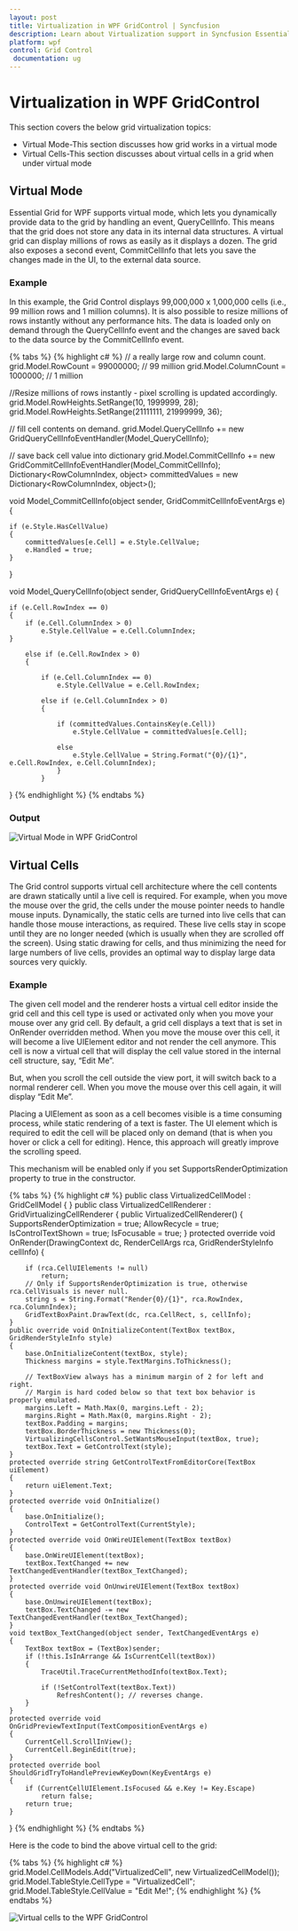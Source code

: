 ```yaml
---
layout: post
title: Virtualization in WPF GridControl | Syncfusion
description: Learn about Virtualization support in Syncfusion Essential Studio WPF GridControl, its elements and more details.
platform: wpf
control: Grid Control
 documentation: ug
---
```


# Virtualization in WPF GridControl

This section covers the below grid virtualization topics:

* Virtual Mode-This section discusses how grid works in a virtual mode
* Virtual Cells-This section discusses about virtual cells in a grid when under virtual mode

## Virtual Mode

Essential Grid for WPF supports virtual mode, which lets you dynamically provide data to the grid by handling an event, QueryCellInfo. This means that the grid does not store any data in its internal data structures. A virtual grid can display millions of rows as easily as it displays a dozen. The grid also exposes a second event, CommitCellInfo that lets you save the changes made in the UI, to the external data source.

### Example

In this example, the Grid Control displays 99,000,000 x 1,000,000 cells (i.e., 99 million rows and 1 million columns). It is also possible to resize millions of rows instantly without any performance hits. The data is loaded only on demand through the QueryCellInfo event and the changes are saved back to the data source by the CommitCellInfo event.

{% tabs %}
{% highlight c# %}
// a really large row and column count.
grid.Model.RowCount = 99000000; // 99 million
grid.Model.ColumnCount = 1000000; // 1 million

//Resize millions of rows instantly - pixel scrolling is updated accordingly.
grid.Model.RowHeights.SetRange(10, 1999999, 28);
grid.Model.RowHeights.SetRange(21111111, 21999999, 36);

// fill cell contents on demand.
grid.Model.QueryCellInfo += new GridQueryCellInfoEventHandler(Model_QueryCellInfo);

// save back cell value into dictionary
grid.Model.CommitCellInfo += new GridCommitCellInfoEventHandler(Model_CommitCellInfo);
Dictionary<RowColumnIndex, object> committedValues = new Dictionary<RowColumnIndex, object>();

void Model_CommitCellInfo(object sender, GridCommitCellInfoEventArgs e)
{

    if (e.Style.HasCellValue)
    {
        committedValues[e.Cell] = e.Style.CellValue;
        e.Handled = true;
    }
}

void Model_QueryCellInfo(object sender, GridQueryCellInfoEventArgs e)
{

    if (e.Cell.RowIndex == 0)
    {
        if (e.Cell.ColumnIndex > 0)
            e.Style.CellValue = e.Cell.ColumnIndex;
    }

        else if (e.Cell.RowIndex > 0)
        {

            if (e.Cell.ColumnIndex == 0)
                e.Style.CellValue = e.Cell.RowIndex;

            else if (e.Cell.ColumnIndex > 0)
            {

                if (committedValues.ContainsKey(e.Cell))
                    e.Style.CellValue = committedValues[e.Cell];

                else
                    e.Style.CellValue = String.Format("{0}/{1}", e.Cell.RowIndex, e.Cell.ColumnIndex);
                }
            }
}
{% endhighlight %}
{% endtabs %}

### Output

![Virtual Mode in WPF GridControl](Grid-Virtualization_images/Grid-Virtualization_img1.png)

## Virtual Cells

The Grid control supports virtual cell architecture where the cell contents are drawn statically until a live cell is required. For example, when you move the mouse over the grid, the cells under the mouse pointer needs to handle mouse inputs. Dynamically, the static cells are turned into live cells that can handle those mouse interactions, as required. These live cells stay in scope until they are no longer needed (which is usually when they are scrolled off the screen). Using static drawing for cells, and thus minimizing the need for large numbers of live cells, provides an optimal way to display large data sources very quickly.

### Example

The given cell model and the renderer hosts a virtual cell editor inside the grid cell and this cell type is used or activated only when you move your mouse over any grid cell. By default, a grid cell displays a text that is set in OnRender overridden method. When you move the mouse over this cell, it will become a live UIElement editor and not render the cell anymore. This cell is now a virtual cell that will display the cell value stored in the internal cell structure, say, “Edit Me”.

But, when you scroll the cell outside the view port, it will switch back to a normal renderer cell. When you move the mouse over this cell again, it will display “Edit Me”. 

Placing a UIElement as soon as a cell becomes visible is a time consuming process, while static rendering of a text is faster. The UI element which is required to edit the cell will be placed only on demand (that is when you hover or click a cell for editing). Hence, this approach will greatly improve the scrolling speed.

This mechanism will be enabled only if you set SupportsRenderOptimization property to true in the constructor.

{% tabs %}
{% highlight c# %}
public class VirtualizedCellModel : GridCellModel<VirtualizedCellRenderer>
{
}
public class VirtualizedCellRenderer : GridVirtualizingCellRenderer<TextBox>
{
    public VirtualizedCellRenderer()
    {
        SupportsRenderOptimization = true;
        AllowRecycle = true;
        IsControlTextShown = true;
        IsFocusable = true;
    }
    protected override void OnRender(DrawingContext dc, RenderCellArgs rca, GridRenderStyleInfo cellInfo)
    {

        if (rca.CellUIElements != null)
            return;
        // Only if SupportsRenderOptimization is true, otherwise rca.CellVisuals is never null.
        string s = String.Format("Render{0}/{1}", rca.RowIndex, rca.ColumnIndex);
        GridTextBoxPaint.DrawText(dc, rca.CellRect, s, cellInfo);
    }
    public override void OnInitializeContent(TextBox textBox, GridRenderStyleInfo style)
    {
        base.OnInitializeContent(textBox, style);
        Thickness margins = style.TextMargins.ToThickness();

        // TextBoxView always has a minimum margin of 2 for left and right.
        // Margin is hard coded below so that text box behavior is properly emulated.
        margins.Left = Math.Max(0, margins.Left - 2);
        margins.Right = Math.Max(0, margins.Right - 2);
        textBox.Padding = margins;
        textBox.BorderThickness = new Thickness(0);
        VirtualizingCellsControl.SetWantsMouseInput(textBox, true);
        textBox.Text = GetControlText(style);
    }
    protected override string GetControlTextFromEditorCore(TextBox uiElement)
    {
        return uiElement.Text;
    }
    protected override void OnInitialize()
    {
        base.OnInitialize();
        ControlText = GetControlText(CurrentStyle);
    }
    protected override void OnWireUIElement(TextBox textBox)
    {
        base.OnWireUIElement(textBox);
        textBox.TextChanged += new TextChangedEventHandler(textBox_TextChanged);
    }
    protected override void OnUnwireUIElement(TextBox textBox)
    {
        base.OnUnwireUIElement(textBox);
        textBox.TextChanged -= new TextChangedEventHandler(textBox_TextChanged);
    }
    void textBox_TextChanged(object sender, TextChangedEventArgs e)
    {
        TextBox textBox = (TextBox)sender;
        if (!this.IsInArrange && IsCurrentCell(textBox))
        {
            TraceUtil.TraceCurrentMethodInfo(textBox.Text);

            if (!SetControlText(textBox.Text))
                RefreshContent(); // reverses change.
        }
    }
    protected override void OnGridPreviewTextInput(TextCompositionEventArgs e)
    {
        CurrentCell.ScrollInView();
        CurrentCell.BeginEdit(true);
    }
    protected override bool ShouldGridTryToHandlePreviewKeyDown(KeyEventArgs e)
    {
        if (CurrentCellUIElement.IsFocused && e.Key != Key.Escape)
            return false;
        return true;
    }
}
{% endhighlight  %}
{% endtabs %}

Here is the code to bind the above virtual cell to the grid:

{% tabs %}
{% highlight c# %}
grid.Model.CellModels.Add("VirtualizedCell", new VirtualizedCellModel());
grid.Model.TableStyle.CellType = "VirtualizedCell";
grid.Model.TableStyle.CellValue = "Edit Me!";
{% endhighlight  %}
{% endtabs %}

![Virtual cells to the WPF GridControl](Grid-Virtualization_images/Grid-Virtualization_img2.jpeg)



